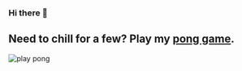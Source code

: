 ### Hi there 👋

## Need to chill for a few?  Play my [pong game](https://rsrpong.netlify.app/).

![play pong](https://ryanroat.net/img/pong01.png "PONG")

<!--
**ryanroat/ryanroat** is a ✨ _special_ ✨ repository because its `README.md` (this file) appears on your GitHub profile.

Here are some ideas to get you started:

- 🔭 I’m currently working on ...
- 🌱 I’m currently learning ...
- 👯 I’m looking to collaborate on ...
- 🤔 I’m looking for help with ...
- 💬 Ask me about ...
- 📫 How to reach me: ...
- 😄 Pronouns: ...
- ⚡ Fun fact: ...
-->
